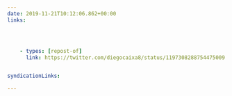 ```yaml
---
date: 2019-11-21T10:12:06.862+00:00
links:




    - types: [repost-of]
      link: https://twitter.com/diegocaixa8/status/1197308288754475009


syndicationLinks:

---
```


